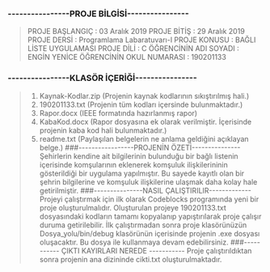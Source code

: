 ### ----------------PROJE BİLGİSİ----------------
> PROJE BAŞLANGIÇ          : 03 Aralık 2019
PROJE BİTİŞ     	 : 29 Aralık 2019 
PROJE DERSİ     	 : Programlama Labaratuvarı-I
PROJE KONUSU    	 : BAĞLI LİSTE UYGULAMASI 
PROJE DİLİ		 : C
ÖĞRENCİNİN ADI SOYADI    : ENGİN YENİCE
ÖĞRENCİNİN OKUL NUMARASI : 190201133
### ----------------KLASÖR İÇERİĞİ----------------
> 1) Kaynak-Kodlar.zip  (Projenin kaynak kodlarının sıkıştırılmış hali.)
> 2) 190201133.txt      (Projenin tüm kodları içersinde bulunmaktadır.)
> 3) Rapor.docx         (IEEE formatında hazırlanmış rapor)
> 4) KabaKod.docx       (Rapor dosyasına ek olarak verilmiştir. İçerisinde projenin kaba kod hali bulunmaktadır.)
> 5) readme.txt         (Paylaşılan belgelerin ne anlama geldiğini açıklayan belge.)
###-----------------PROJENİN ÖZETİ---------------
> Şehirlerin kendine ait bilgilerinin bulunduğu bir bağlı listenin içerisinde komşularının eklenerek komşuluk ilişkilerininin 
gösterildiği bir uygulama yapılmıştır. Bu sayede kayıtlı olan bir şehrin bilgilerine ve komşuluk ilişkilerine ulaşmak daha kolay hale getirilmiştir.
###---------------NASIL ÇALIŞTIRILIR-------------
> Projeyi çalıştırmak için ilk olarak Codeblocks programında yeni bir proje oluşturulmalıdır. Oluşturulan projeye
190201133.txt dosyasındaki kodların tamamı kopyalanıp yapıştırılarak proje çalışır duruma getirilebilir. İlk
çalıştırmadan sonra proje klasörünüzün Dosya_yolu/bin/debug klasörünün içerisinde projenin .exe dosyası oluşacaktır.
Bu dosya ile kullanmaya devam edebilirsiniz.
###----------- ÇIKTI KAYIRLARI NEREDE -----------
> Proje çalıştırıldıktan sonra projenin ana dizininde cikti.txt oluşturulmaktadır.








